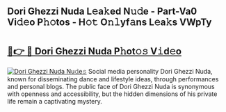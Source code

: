 ## Dori Ghezzi Nuda L𝚎a𝚔ed N𝚞𝚍e - Part-Va0 Vi𝚍𝚎o P𝚑𝚘tos - H𝚘𝚝 O𝚗𝚕yf𝚊ns L𝚎a𝚔s VWpTy

# <h2><a href="http://kf1aby.oniu.top/?m=Dori+Ghezzi+Nuda">🔗👉 🔴 Dori Ghezzi Nuda P𝚑ot𝚘𝚜 V𝚒d𝚎o</a></h2>

[![Dori Ghezzi Nuda Nu𝚍e𝚜](https://i.imgur.com/0qMVB7G.gif)](http://kf1aby.oniu.top/?m=Dori+Ghezzi+Nuda)
Social media personality Dori Ghezzi Nuda, known for disseminating dance and lifestyle ideas, through performances and personal blogs. The public face of Dori Ghezzi Nuda is synonymous with openness and accessibility, but the hidden dimensions of his private life remain a captivating mystery.  
